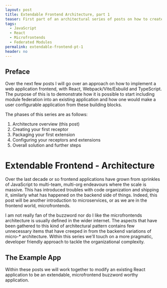 ```yaml
---
layout: post
title: Extendable Frontend Architecture, part 1
teaser: First part of an architectural series of posts on how to create a truly extendable frontend application
tags:
  - JavaScript
  - React
  - Microfrontends
  - Federated Modules
permalink: extendable-frontend-pt-1
header: no
---
```


## Preface

Over the next few posts I will go over an approach on how to implement a web application frontend, with React, Webpack/Vite/Esbuild and TypeScript. The purpose of this is to demonstrate how it is possible to start including module federation into an existing application and how one would make a user configurable application from these building blocks. 

The phases of this series are as follows:
1. Architecture overview (this post)
2. Creating your first receptor
3. Packaging your first extension
4. Configuring your receptors and extensions
5. Overall solution and further steps

# Extendable Frontend - Architecture

Over the last decade or so frontend applications have grown from sprinkles of JavaScript to multi-team, multi-org endeavours where the scale is massive. This has introduced troubles with code organization and shipping it, similarly what has happened on the backend side of things. Indeed, this post will be another introduction to microservices, or as we are in the frontend world, microfrontends. 

I am not really fan of the buzzword nor do I like the microfrontends architecture is usually defined in the wider internet. The aspects that have been gathered to this kind of architectural pattern contains few unnecessary items that have creeped in from the backend variations of micro-* architecture. Within this series we'll touch on a more pragmatic, developer friendly approach to tackle the organizational complexity.  

## The Example App 

Within these posts we will work together to modify an existing React application to be an extendable, microfrontend buzzword worthy application. 
